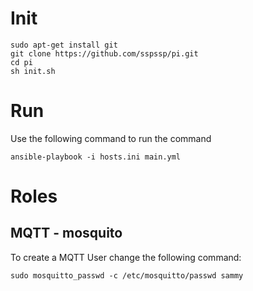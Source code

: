# Init

```
sudo apt-get install git
git clone https://github.com/sspssp/pi.git
cd pi
sh init.sh
```

# Run
Use the following command to run the command

```
ansible-playbook -i hosts.ini main.yml
```



# Roles

## MQTT - mosquito
To create a MQTT User change the following command:
```
sudo mosquitto_passwd -c /etc/mosquitto/passwd sammy
```
